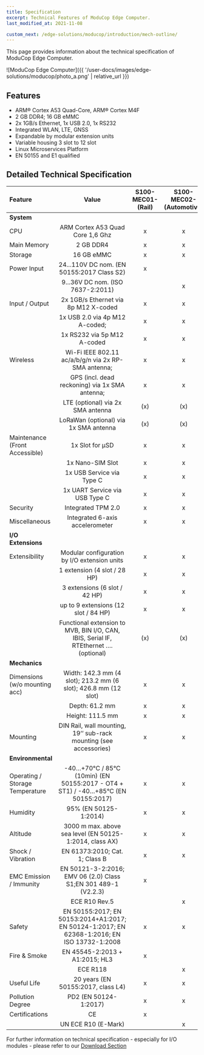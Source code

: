 ```yaml
---
title: Specification
excerpt: Technical Features of ModuCop Edge Computer.
last_modified_at: 2021-11-08

custom_next: /edge-solutions/moducop/introduction/mech-outline/
---
```


This page provides information about the technical specification of ModuCop Edge Computer.

![ModuCop Edge Computer]({{ '/user-docs/images/edge-solutions/moducop/photo_a.png' | relative_url }})


## Features
* ARM® Cortex A53 Quad-Core, ARM® Cortex M4F
* 2 GB DDR4; 16 GB eMMC
* 2x 1GB/s Ethernet, 1x USB 2.0, 1x RS232
* Integrated WLAN, LTE, GNSS
* Expandable by modular extension units
* Variable housing 3 slot to 12 slot
* Linux Microservices Platform
* EN 50155 and E1 qualified


## Detailed Technical Specification

| Feature                                | Value                  | S100-MEC01- (Rail)      | S100-MEC02- (Automotive) |
| :------------------------------------- | :---------------------:|:-----------------------:|:----------------------:|
| **System**                             |  |  |  |
| CPU                                    | ARM Cortex A53 Quad Core 1,6 Ghz | x             | x |
| Main Memory                            | 2 GB DDR4                        | x             | x |
| Storage                                | 16 GB eMMC                       | x             | x |
| Power Input                            | 24...110V DC nom. (EN 50155:2017 Class S2) | x |   |
|                                        | 9...36V DC nom. (ISO 7637-2:2011) |   | x |
| Input / Output                         | 2x 1GB/s Ethernet via 8p M12 X-coded                 | x | x |
|                                        | 1x USB 2.0 via 4p M12 A-coded;                       | x | x |
|                                        | 1x RS232 via 5p M12 A-coded                          | x | x |
| Wireless                               | Wi-Fi IEEE 802.11 ac/a/b/g/n via 2x RP-SMA antenna;  | x | x |
|                                        | GPS (incl. dead reckoning) via 1x SMA antenna;       | x | x |
|                                        | LTE (optional) via 2x SMA antenna                    | (x) | (x) |
|                                        | LoRaWan (optional) via 1x SMA antenna                | (x) | (x) |
| Maintenance (Front Accessible)         | 1x Slot for μSD                                      | x | x |
|                                        | 1x Nano-SIM Slot                                     | x | x |
|                                        | 1x USB Service via Type C                            | x | x |
|                                        | 1x UART Service via USB Type C                       | x | x |
| Security                               | Integrated TPM 2.0 | x | x |
| Miscellaneous                          | Integrated 6-axis accelerometer | x | x |
| **I/O Extensions**                     |  |  |  |
| Extensibility                          | Modular configuration by I/O extension units | x | x |
|                                        | 1 extension (4 slot / 28 HP) | x | x |
|                                        | 3 extensions (6 slot / 42 HP) | x | x |
|                                        | up to 9 extensions (12 slot / 84 HP) | x | x |
|                                        | Functional extension to MVB, BIN I/O, CAN, IBIS, Serial IF, RTEthernet …. (optional) | (x) | (x) |
| **Mechanics**                          |  |  |  |
| Dimensions (w/o mounting acc)          | Width: 142.3 mm (4 slot); 213.2 mm (6 slot); 426.8 mm (12 slot) | x | x |
|                                        | Depth: 61.2 mm | x | x |
|                                        | Height: 111.5 mm | x | x |
| Mounting                               | DIN Rail, wall mounting, 19‘‘ sub-rack mounting (see accessories) | x | x |
| **Environmental**                      |  |  |  |
| Operating / Storage Temperature        | -40…+70°C / 85°C (10min) (EN 50155:2017 - OT4 + ST1) / -40…+85°C (EN 50155:2017) | x | x |
| Humidity                               | 95% (EN 50125-1:2014) | x | x |
| Altitude                               | 3000 m max. above sea level (EN 50125-1:2014, class AX) | x | x |
| Shock / Vibration                      | EN 61373:2010; Cat. 1; Class B | x | x |
| EMC Emission / Immunity                | EN 50121-3-2:2016; EMV 06 (2.0) Class S1;EN 301 489-1 (V2.2.3) | x |  |
|                                        | ECE R10 Rev.5 |  | x |
| Safety                                 | EN 50155:2017; EN 50153:2014+A1:2017; EN 50124-1:2017; EN 62368-1:2016; EN ISO 13732-1:2008 | x | x |
| Fire & Smoke                           | EN 45545-2:2013 + A1:2015; HL3 | x |  |
|                                        | ECE R118 |  | x |
| Useful Life                            | 20 years (EN 50155:2017, class L4) | x | x |
| Pollution Degree                       | PD2 (EN 50124-1:2017) | x | x |
| Certifications                         | CE | x |  |
|                                        | UN ECE R10 (E-Mark) |  | x |


For further information on technical specification - especially for I/O modules - please refer to our [Download Section](https://www.ci4rail.com/news/downloads)